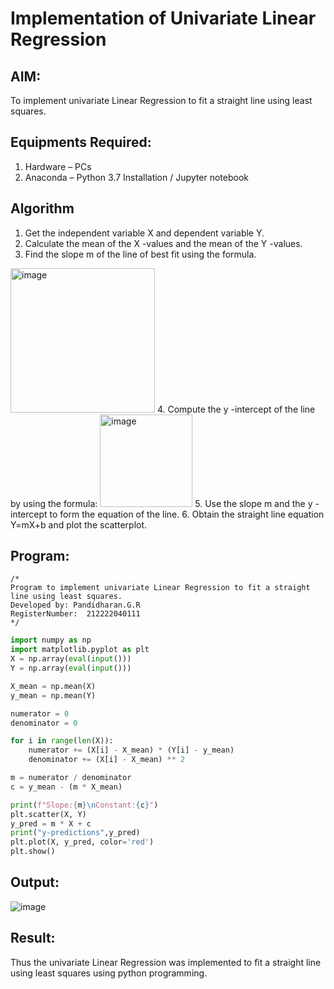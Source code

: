 # Implementation of Univariate Linear Regression
## AIM:
To implement univariate Linear Regression to fit a straight line using least squares.

## Equipments Required:
1. Hardware – PCs
2. Anaconda – Python 3.7 Installation / Jupyter notebook

## Algorithm
1. Get the independent variable X and dependent variable Y.
2. Calculate the mean of the X -values and the mean of the Y -values.
3. Find the slope m of the line of best fit using the formula. 
<img width="231" alt="image" src="https://user-images.githubusercontent.com/93026020/192078527-b3b5ee3e-992f-46c4-865b-3b7ce4ac54ad.png">
4. Compute the y -intercept of the line by using the formula:
<img width="148" alt="image" src="https://user-images.githubusercontent.com/93026020/192078545-79d70b90-7e9d-4b85-9f8b-9d7548a4c5a4.png">
5. Use the slope m and the y -intercept to form the equation of the line.
6. Obtain the straight line equation Y=mX+b and plot the scatterplot.

## Program:
```
/*
Program to implement univariate Linear Regression to fit a straight line using least squares.
Developed by: Pandidharan.G.R
RegisterNumber:  212222040111
*/
```
```python
import numpy as np
import matplotlib.pyplot as plt
X = np.array(eval(input()))
Y = np.array(eval(input()))

X_mean = np.mean(X)
y_mean = np.mean(Y)

numerator = 0
denominator = 0

for i in range(len(X)):
    numerator += (X[i] - X_mean) * (Y[i] - y_mean)
    denominator += (X[i] - X_mean) ** 2

m = numerator / denominator
c = y_mean - (m * X_mean)

print(f"Slope:{m}\nConstant:{c}")
plt.scatter(X, Y)
y_pred = m * X + c
print("y-predictions",y_pred)
plt.plot(X, y_pred, color='red')
plt.show()
```
## Output:
![image](https://github.com/user-attachments/assets/bee8cd3a-4a6a-4fc6-9f6a-8d7292e3f134)

## Result:
Thus the univariate Linear Regression was implemented to fit a straight line using least squares using python programming.
